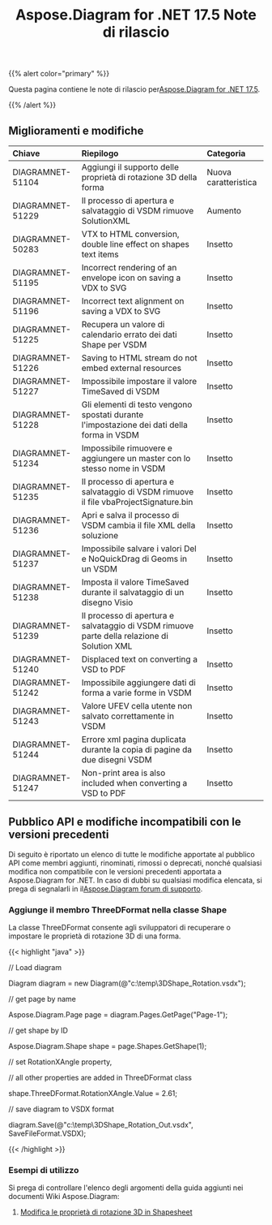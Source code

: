 ﻿---
title: Aspose.Diagram for .NET 17.5 Note di rilascio
type: docs
weight: 80
url: /it/net/aspose-diagram-for-net-17-5-release-notes/
---
{{% alert color="primary" %}} 

 Questa pagina contiene le note di rilascio per[Aspose.Diagram for .NET 17.5](https://www.nuget.org/packages/Aspose.Diagram/17.5.0).

{{% /alert %}} 
## **Miglioramenti e modifiche**

|**Chiave**|**Riepilogo**|**Categoria**|
|:- |:- |:- |
|DIAGRAMNET-51104|Aggiungi il supporto delle proprietà di rotazione 3D della forma|Nuova caratteristica|
|DIAGRAMNET-51229|Il processo di apertura e salvataggio di VSDM rimuove SolutionXML|Aumento|
|DIAGRAMNET-50283|VTX to HTML conversion, double line effect on shapes text items|Insetto|
|DIAGRAMNET-51195|Incorrect rendering of an envelope icon on saving a VDX to SVG|Insetto|
|DIAGRAMNET-51196|Incorrect text alignment on saving a VDX to SVG|Insetto|
|DIAGRAMNET-51225|Recupera un valore di calendario errato dei dati Shape per VSDM|Insetto|
|DIAGRAMNET-51226|Saving to HTML stream do not embed external resources|Insetto|
|DIAGRAMNET-51227|Impossibile impostare il valore TimeSaved di VSDM|Insetto|
|DIAGRAMNET-51228|Gli elementi di testo vengono spostati durante l'impostazione dei dati della forma in VSDM|Insetto|
|DIAGRAMNET-51234|Impossibile rimuovere e aggiungere un master con lo stesso nome in VSDM|Insetto|
|DIAGRAMNET-51235|Il processo di apertura e salvataggio di VSDM rimuove il file vbaProjectSignature.bin|Insetto|
|DIAGRAMNET-51236|Apri e salva il processo di VSDM cambia il file XML della soluzione|Insetto|
|DIAGRAMNET-51237|Impossibile salvare i valori Del e NoQuickDrag di Geoms in un VSDM|Insetto|
|DIAGRAMNET-51238|Imposta il valore TimeSaved durante il salvataggio di un disegno Visio|Insetto|
|DIAGRAMNET-51239|Il processo di apertura e salvataggio di VSDM rimuove parte della relazione di Solution XML|Insetto|
|DIAGRAMNET-51240|Displaced text on converting a VSD to PDF|Insetto|
|DIAGRAMNET-51242|Impossibile aggiungere dati di forma a varie forme in VSDM|Insetto|
|DIAGRAMNET-51243|Valore UFEV cella utente non salvato correttamente in VSDM|Insetto|
|DIAGRAMNET-51244|Errore xml pagina duplicata durante la copia di pagine da due disegni VSDM|Insetto|
|DIAGRAMNET-51247|Non-print area is also included when converting a VSD to PDF|Insetto|
## **Pubblico API e modifiche incompatibili con le versioni precedenti**
Di seguito è riportato un elenco di tutte le modifiche apportate al pubblico API come membri aggiunti, rinominati, rimossi o deprecati, nonché qualsiasi modifica non compatibile con le versioni precedenti apportata a Aspose.Diagram for .NET. In caso di dubbi su qualsiasi modifica elencata, si prega di segnalarli in il[Aspose.Diagram forum di supporto](https://forum.aspose.com/c/diagram/17).
### **Aggiunge il membro ThreeDFormat nella classe Shape**
La classe ThreeDFormat consente agli sviluppatori di recuperare o impostare le proprietà di rotazione 3D di una forma.

{{< highlight "java" >}}

 // Load diagram

Diagram diagram = new Diagram(@"c:\temp\3DShape_Rotation.vsdx");

// get page by name

Aspose.Diagram.Page page = diagram.Pages.GetPage("Page-1");

// get shape by ID

Aspose.Diagram.Shape shape = page.Shapes.GetShape(1);

// set RotationXAngle property, 

// all other properties are added in ThreeDFormat class

shape.ThreeDFormat.RotationXAngle.Value = 2.61;

// save diagram to VSDX format

diagram.Save(@"c:\temp\3DShape_Rotation_Out.vsdx", SaveFileFormat.VSDX);

{{< /highlight >}}
### **Esempi di utilizzo**
Si prega di controllare l'elenco degli argomenti della guida aggiunti nei documenti Wiki Aspose.Diagram:

1. [Modifica le proprietà di rotazione 3D in Shapesheet](/diagram/it/net/3d-rotation-effects-in-a-visio-drawing/#id-3drotationeffectsinavisiodrawing-set3drotationpropertiesinshapesheet)
